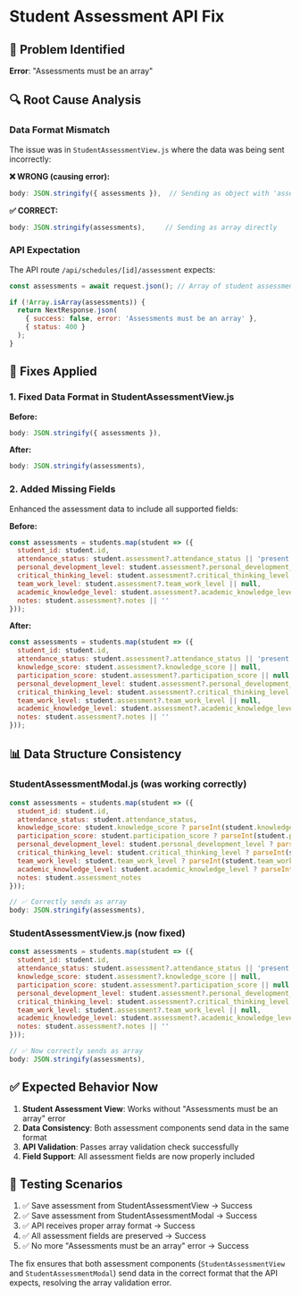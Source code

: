 # Student Assessment API Fix

## 🐛 **Problem Identified**
**Error**: "Assessments must be an array"

## 🔍 **Root Cause Analysis**

### Data Format Mismatch
The issue was in `StudentAssessmentView.js` where the data was being sent incorrectly:

**❌ WRONG (causing error):**
```javascript
body: JSON.stringify({ assessments }),  // Sending as object with 'assessments' property
```

**✅ CORRECT:**
```javascript
body: JSON.stringify(assessments),     // Sending as array directly
```

### API Expectation
The API route `/api/schedules/[id]/assessment` expects:
```javascript
const assessments = await request.json(); // Array of student assessments

if (!Array.isArray(assessments)) {
  return NextResponse.json(
    { success: false, error: 'Assessments must be an array' },
    { status: 400 }
  );
}
```

## 🔧 **Fixes Applied**

### 1. Fixed Data Format in StudentAssessmentView.js
**Before:**
```javascript
body: JSON.stringify({ assessments }),
```

**After:**
```javascript
body: JSON.stringify(assessments),
```

### 2. Added Missing Fields
Enhanced the assessment data to include all supported fields:

**Before:**
```javascript
const assessments = students.map(student => ({
  student_id: student.id,
  attendance_status: student.assessment?.attendance_status || 'present',
  personal_development_level: student.assessment?.personal_development_level || null,
  critical_thinking_level: student.assessment?.critical_thinking_level || null,
  team_work_level: student.assessment?.team_work_level || null,
  academic_knowledge_level: student.assessment?.academic_knowledge_level || null,
  notes: student.assessment?.notes || ''
}));
```

**After:**
```javascript
const assessments = students.map(student => ({
  student_id: student.id,
  attendance_status: student.assessment?.attendance_status || 'present',
  knowledge_score: student.assessment?.knowledge_score || null,          // ✅ Added
  participation_score: student.assessment?.participation_score || null,  // ✅ Added
  personal_development_level: student.assessment?.personal_development_level || null,
  critical_thinking_level: student.assessment?.critical_thinking_level || null,
  team_work_level: student.assessment?.team_work_level || null,
  academic_knowledge_level: student.assessment?.academic_knowledge_level || null,
  notes: student.assessment?.notes || ''
}));
```

## 📊 **Data Structure Consistency**

### StudentAssessmentModal.js (was working correctly)
```javascript
const assessments = students.map(student => ({
  student_id: student.id,
  attendance_status: student.attendance_status,
  knowledge_score: student.knowledge_score ? parseInt(student.knowledge_score) : null,
  participation_score: student.participation_score ? parseInt(student.participation_score) : null,
  personal_development_level: student.personal_development_level ? parseInt(student.personal_development_level) : null,
  critical_thinking_level: student.critical_thinking_level ? parseInt(student.critical_thinking_level) : null,
  team_work_level: student.team_work_level ? parseInt(student.team_work_level) : null,
  academic_knowledge_level: student.academic_knowledge_level ? parseInt(student.academic_knowledge_level) : null,
  notes: student.assessment_notes
}));

// ✅ Correctly sends as array
body: JSON.stringify(assessments),
```

### StudentAssessmentView.js (now fixed)
```javascript
const assessments = students.map(student => ({
  student_id: student.id,
  attendance_status: student.assessment?.attendance_status || 'present',
  knowledge_score: student.assessment?.knowledge_score || null,
  participation_score: student.assessment?.participation_score || null,
  personal_development_level: student.assessment?.personal_development_level || null,
  critical_thinking_level: student.assessment?.critical_thinking_level || null,
  team_work_level: student.assessment?.team_work_level || null,
  academic_knowledge_level: student.assessment?.academic_knowledge_level || null,
  notes: student.assessment?.notes || ''
}));

// ✅ Now correctly sends as array
body: JSON.stringify(assessments),
```

## ✅ **Expected Behavior Now**

1. **Student Assessment View**: Works without "Assessments must be an array" error
2. **Data Consistency**: Both assessment components send data in the same format
3. **API Validation**: Passes array validation check successfully
4. **Field Support**: All assessment fields are now properly included

## 🧪 **Testing Scenarios**

1. ✅ Save assessment from StudentAssessmentView → Success
2. ✅ Save assessment from StudentAssessmentModal → Success  
3. ✅ API receives proper array format → Success
4. ✅ All assessment fields are preserved → Success
5. ✅ No more "Assessments must be an array" error → Success

The fix ensures that both assessment components (`StudentAssessmentView` and `StudentAssessmentModal`) send data in the correct format that the API expects, resolving the array validation error.
